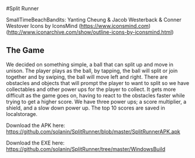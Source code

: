 #Split Runner

SmallTimeBeachBandits: Yanting Cheung & Jacob Westerback & Conner Westover
Icons by  IconsMind (https://www.iconsmind.com) (http://www.iconarchive.com/show/outline-icons-by-iconsmind.html)

## The Game

We decided on something simple, a ball that can split up and move in unison. The player plays as the ball, by tapping, the ball will split or join together and by swiping, the ball will move left and right. There are obstacles and objects that will prompt the player to want to split so we have collectables and other power ups for the player to collect. It gets more difficult as the game goes on, having to react to the obstacles faster while trying to get a higher score. We have three power ups; a score multiplier, a shield, and a slow down power up. The top 10 scores are saved in localstorage.

Download the APK here: https://github.com/solanin/SplitRunner/blob/master/SplitRunnerAPK.apk

Download the EXE here: https://github.com/solanin/SplitRunner/tree/master/WindowsBuild

